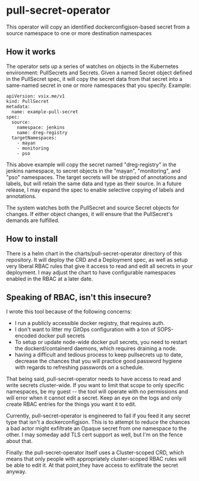# pull-secret-operator
This operator will copy an identified dockerconfigjson-based secret from a source namespace to one or more destination namespaces

## How it works
The operator sets up a series of watches on objects in the Kubernetes environment: PullSecrets and Secrets.  Given a named Secret object defined in the PullSecret spec, it will copy the secret data from that secret into a same-named secret in one or more namespaces that you specify.  Example:

```
apiVersion: vsix.me/v1
kind: PullSecret
metadata:
  name: example-pull-secret
spec:
  source:
    namespace: jenkins
    name: dreg-registry
  targetNamespaces:
    - mayan
    - monitoring
    - pso
```

This above example will copy the secret named "dreg-registry" in the jenkins namespace, to secret objects in the "mayan", "monitoring", and "pso" namespaces.  The target secrets will be stripped of annotations and labels, but will retain the same data and type as their source.  In a future release, I may expand the spec to enable selective copying of labels and annotations.

The system watches both the PullSecret and source Secret objects for changes.  If either object changes, it will ensure that the PullSecret's demands are fulfilled.

## How to install
There is a helm chart in the charts/pull-secret-operator directory of this repository.  It will deploy the CRD and a Deployment spec, as well as setup very liberal RBAC rules that give it access to read and edit all secrets in your deployment.  I may adjust the chart to have configurable namespaces enabled in the RBAC at a later date.

## Speaking of RBAC, isn't this insecure?
I wrote this tool because of the following concerns:
  - I run a publicly accessible docker registry, that requires auth.
  - I don't want to litter my GitOps configuration with a ton of SOPS-encoded docker pull secrets
  - To setup or update node-wide docker pull secrets, you need to restart the dockerd/containerd daemons, which requires draining a node.
  - having a difficult and tedious process to keep pullsecrets up to date, decrease the chances that you will practice good password hygiene with regards to refreshing passwords on a schedule.

That being said, pull-secret-operator needs to have access to read and write secrets cluster-wide.  If you want to limit that scope to only specific namespaces, be my guest -- the tool will operate with no permissions and will error when it cannot edit a secret.  Keep an eye on the logs and only create RBAC entries for the things you want it to edit.

Currently, pull-secret-operator is engineered to fail if you feed it any secret type that isn't a dockerconfigjson.  This is to attempt to reduce the chances a bad actor might exfiltrate an Opaque secret from one namespace to the other.  I may someday add TLS cert support as well, but I'm on the fence about that.

Finally: the pull-secret-operator itself uses a Cluster-scoped CRD, which means that only people with appropriately cluster-scoped RBAC rules will be able to edit it.  At that point,they have access to exfiltrate the secret anyway.
